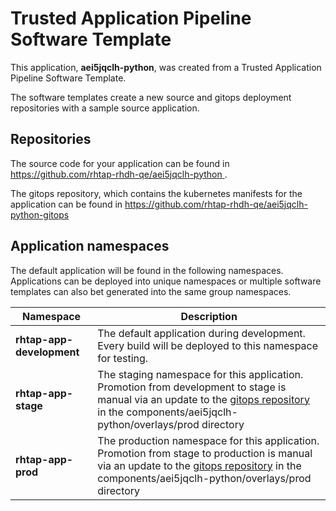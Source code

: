 # Trusted Application Pipeline Software Template

This application, **aei5jqclh-python**, was created from a Trusted Application Pipeline Software Template.

The software templates create a new source and gitops deployment repositories with a sample source application. 

## Repositories

The source code for your application can be found in [https://github.com/rhtap-rhdh-qe/aei5jqclh-python ](https://github.com/rhtap-rhdh-qe/aei5jqclh-python ).
 
The gitops repository, which contains the kubernetes manifests for the application can be found in 
[https://github.com/rhtap-rhdh-qe/aei5jqclh-python-gitops ](https://github.com/rhtap-rhdh-qe/aei5jqclh-python-gitops ) 

## Application namespaces 

The default application will be found in the following namespaces. Applications can be deployed into unique namespaces or multiple software templates can also bet generated into the same group namespaces.  

|  Namespace   |  Description   |  
| -------- | -------- |   
| **rhtap-app-development** | The default application during development. Every build will be deployed to this namespace for testing. | 
| **rhtap-app-stage** | The staging namespace for this application. Promotion from development to stage is manual via an update to the [gitops repository](https://github.com/rhtap-rhdh-qe/aei5jqclh-python-gitops ) in the components/aei5jqclh-python/overlays/prod directory |  
| **rhtap-app-prod** | The production namespace for this application. Promotion from stage to production is manual via an update to the [gitops repository](https://github.com/rhtap-rhdh-qe/aei5jqclh-python-gitops ) in the components/aei5jqclh-python/overlays/prod directory | 
